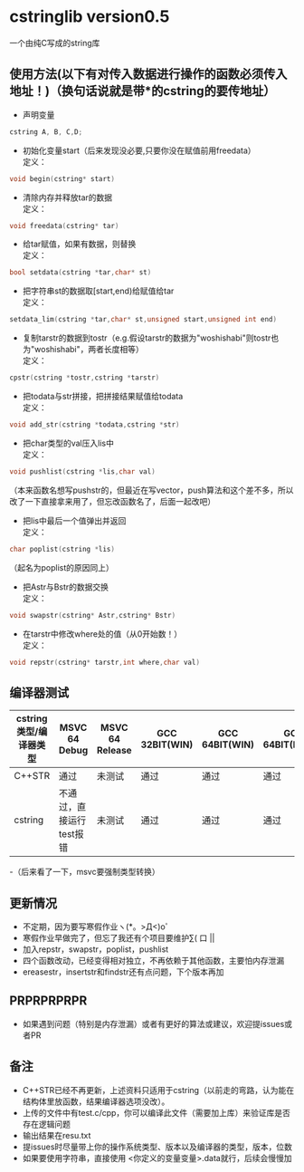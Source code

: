 # cstringlib version0.5
一个由纯C写成的string库
## 使用方法(以下有对传入数据进行操作的函数必须传入地址！)（换句话说就是带*的cstring的要传地址）
- 声明变量<br>
```c
cstring A, B, C,D;
```
- 初始化变量start（后来发现没必要,只要你没在赋值前用freedata）<br>
定义：<br>
```c
void begin(cstring* start)
```
- 清除内存并释放tar的数据<br>
定义：<br>
```c
void freedata(cstring* tar)
```
- 给tar赋值，如果有数据，则替换<br>
定义：<br>
```c
bool setdata(cstring *tar,char* st)
```
- 把字符串st的数据取[start,end)给赋值给tar<br>
定义：<br>
```c
setdata_lim(cstring *tar,char* st,unsigned start,unsigned int end)
```
- 复制tarstr的数据到tostr（e.g.假设tarstr的数据为"woshishabi"则tostr也为"woshishabi"，两者长度相等）<br>
定义：<br>
```c
cpstr(cstring *tostr,cstring *tarstr)
```
 - 把todata与str拼接，把拼接结果赋值给todata<br>
 定义：<br>
 ```c
 void add_str(cstring *todata,cstring *str)
 ```
  - 把char类型的val压入lis中<br>
 定义：<br>
 ```c
void pushlist(cstring *lis,char val)
 ```
 （本来函数名想写pushstr的，但最近在写vector，push算法和这个差不多，所以改了一下直接拿来用了，但忘改函数名了，后面一起改吧）<br>
  - 把lis中最后一个值弹出并返回<br>
 定义：<br>
 ```c
char poplist(cstring *lis)
 ```
 （起名为poplist的原因同上）<br>
 - 把Astr与Bstr的数据交换<br>
 定义：<br>
 ```c
void swapstr(cstring* Astr,cstring* Bstr)
 ```
  - 在tarstr中修改where处的值（从0开始数！）<br>
 定义：<br>
 ```c
void repstr(cstring* tarstr,int where,char val)
 ```
 ## 编译器测试<br>
 
  cstring类型/编译器类型  |  MSVC 64 Debug  |  MSVC 64 Release  |  GCC 32BIT(WIN)  |  GCC 64BIT(WIN)  |  GCC 64BIT(LINUX)
  ---- | ----- | ------ | ------ | ----- |-----
  C++STR  |  通过  |  未测试  |  通过  |  通过  | 通过 
  cstring  |  不通过，直接运行test报错  |  未测试  |  通过  |  通过  |  通过 

 -（后来看了一下，msvc要强制类型转换）
 ## 更新情况
 - 不定期，因为要写寒假作业ヽ(*。>Д<)o゜
 - 寒假作业早做完了，但忘了我还有个项目要维护∑( 口 ||
 - 加入repstr，swapstr，poplist，pushlist
 - 四个函数改动，已经变得相对独立，不再依赖于其他函数，主要怕内存泄漏
 - ereasestr，insertstr和findstr还有点问题，下个版本再加
 
 ## PRPRPRPRPR
 - 如果遇到问题（特别是内存泄漏）或者有更好的算法或建议，欢迎提issues或者PR
 
 ## 备注
 - C++STR已经不再更新，上述资料只适用于cstring（以前走的弯路，认为能在结构体里放函数，结果编译器选项没改）。
 - 上传的文件中有test.c/cpp，你可以编译此文件（需要加上库）来验证库是否存在逻辑问题
 - 输出结果在resu.txt
 - 提issues时尽量带上你的操作系统类型、版本以及编译器的类型，版本，位数
 - 如果要使用字符串，直接使用 <你定义的变量变量>.data就行，后续会慢慢加
